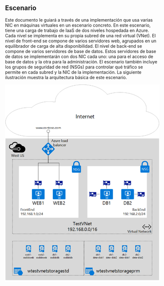 ## Escenario
Este documento le guiará a través de una implementación que usa varias NIC en máquinas virtuales en un escenario concreto. En este escenario, tiene una carga de trabajo de IaaS de dos niveles hospedada en Azure. Cada nivel se implementa en su propia subred de una red virtual (VNet). El nivel de front-end se compone de varios servidores web, agrupados en un equilibrador de carga de alta disponibilidad. El nivel de back-end se compone de varios servidores de base de datos. Estos servidores de base de datos se implementarán con dos NIC cada uno: una para el acceso de base de datos y la otra para la administración. El escenario también incluye los grupos de seguridad de red (NSGs) para controlar qué tráfico se permite en cada subred y la NIC de la implementación. La siguiente ilustración muestra la arquitectura básica de este escenario.

![Escenario de MultiNIC](./media/virtual-network-deploy-multinic-scenario-include/Figure1.png)

<!---HONumber=Nov15_HO4-->